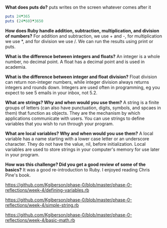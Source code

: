 **What does puts do?**
  puts writes on the screen whatever comes after it

```ruby
puts 24*365
puts (24*60)*3650
```

**How does Ruby handle addition, subtraction, multiplication, and division of numbers?**
For addition and subtraction, we use + and -, for multiplication we use *, and for division we use /. We can run the results using print or puts.


**What is the difference between integers and floats?**
  An integer is a whole number, no decimal point. A float has a decimal point and is used in academia.


**What is the difference between integer and float division?**
  Float division can return non-integer numbers, while integer division always returns integers and rounds down. Integers are used often in programming, eg you expect to see 5 emails in your inbox, not 5.2.


**What are strings? Why and when would you use them?**
  A string is a finite groups of letters (can also have punctuation, digits, symbols, and spcaes in them) that function as objects. They are the mechanism by which applications communicate with users. You can use strings to define variables that you wish to run through your program.


**What are local variables? Why and when would you use them?**
  A local variable has a name starting with a lower case letter or an underscore character. They do not have the value, nil, before initialization. Local variables are used to store strings in your computer's memory for use later in your program.


**How was this challenge? Did you get a good review of some of the basics?**
  It was a good re-introduction to Ruby. I enjoyed reading Chris Pine's book.


https://github.com/Kgiberson/phase-0/blob/master/phase-0-reflections/week-4/defining-variables.rb

https://github.com/Kgiberson/phase-0/blob/master/phase-0-reflections/week-4/simple-string.rb

https://github.com/Kgiberson/phase-0/blob/master/phase-0-reflections/week-4/basic-math.rb